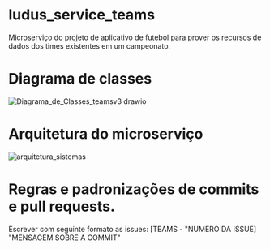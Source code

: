 # ludus_service_teams
Microserviço do projeto de aplicativo de futebol para prover os recursos de dados dos times existentes em um campeonato.

# Diagrama de classes
![Diagrama_de_Classes_teamsv3 drawio](https://user-images.githubusercontent.com/61196859/226204779-c92cc5c1-a8a1-49c9-9b52-7859de752c4b.png)


# Arquitetura do microserviço
![arquitetura_sistemas](https://user-images.githubusercontent.com/61196859/226135067-0f72d6a9-1595-4f04-947f-6fa046b66ea6.png)

# Regras e padronizações de commits e pull requests.
Escrever com seguinte formato as issues: [TEAMS - "NUMERO DA ISSUE] "MENSAGEM SOBRE A COMMIT"
